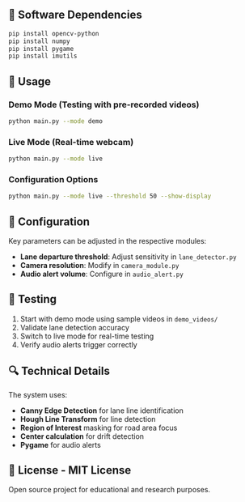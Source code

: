 
## 🧰 Software Dependencies

```bash
pip install opencv-python
pip install numpy
pip install pygame
pip install imutils
```


## 🚀 Usage

### Demo Mode (Testing with pre-recorded videos)
```bash
python main.py --mode demo
```

### Live Mode (Real-time webcam)
```bash
python main.py --mode live
```

### Configuration Options
```bash
python main.py --mode live --threshold 50 --show-display
```

## 🔧 Configuration

Key parameters can be adjusted in the respective modules:

- **Lane departure threshold**: Adjust sensitivity in `lane_detector.py`
- **Camera resolution**: Modify in `camera_module.py`
- **Audio alert volume**: Configure in `audio_alert.py`

## 🧪 Testing

1. Start with demo mode using sample videos in `demo_videos/`
2. Validate lane detection accuracy
3. Switch to live mode for real-time testing
4. Verify audio alerts trigger correctly


## 🔍 Technical Details

The system uses:
- **Canny Edge Detection** for lane line identification
- **Hough Line Transform** for line detection
- **Region of Interest** masking for road area focus
- **Center calculation** for drift detection
- **Pygame** for audio alerts

## 📝 License - MIT License

Open source project for educational and research purposes. 

